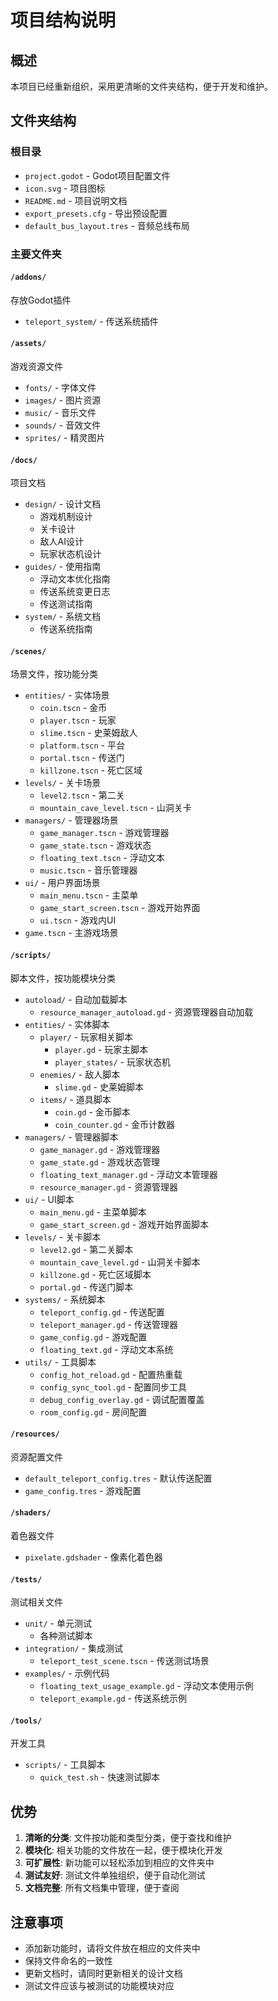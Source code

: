 # 项目结构说明

## 概述

本项目已经重新组织，采用更清晰的文件夹结构，便于开发和维护。

## 文件夹结构

### 根目录
- `project.godot` - Godot项目配置文件
- `icon.svg` - 项目图标
- `README.md` - 项目说明文档
- `export_presets.cfg` - 导出预设配置
- `default_bus_layout.tres` - 音频总线布局

### 主要文件夹

#### `/addons/`
存放Godot插件
- `teleport_system/` - 传送系统插件

#### `/assets/`
游戏资源文件
- `fonts/` - 字体文件
- `images/` - 图片资源
- `music/` - 音乐文件
- `sounds/` - 音效文件
- `sprites/` - 精灵图片

#### `/docs/`
项目文档
- `design/` - 设计文档
  - 游戏机制设计
  - 关卡设计
  - 敌人AI设计
  - 玩家状态机设计
- `guides/` - 使用指南
  - 浮动文本优化指南
  - 传送系统变更日志
  - 传送测试指南
- `system/` - 系统文档
  - 传送系统指南

#### `/scenes/`
场景文件，按功能分类
- `entities/` - 实体场景
  - `coin.tscn` - 金币
  - `player.tscn` - 玩家
  - `slime.tscn` - 史莱姆敌人
  - `platform.tscn` - 平台
  - `portal.tscn` - 传送门
  - `killzone.tscn` - 死亡区域
- `levels/` - 关卡场景
  - `level2.tscn` - 第二关
  - `mountain_cave_level.tscn` - 山洞关卡
- `managers/` - 管理器场景
  - `game_manager.tscn` - 游戏管理器
  - `game_state.tscn` - 游戏状态
  - `floating_text.tscn` - 浮动文本
  - `music.tscn` - 音乐管理器
- `ui/` - 用户界面场景
  - `main_menu.tscn` - 主菜单
  - `game_start_screen.tscn` - 游戏开始界面
  - `ui.tscn` - 游戏内UI
- `game.tscn` - 主游戏场景

#### `/scripts/`
脚本文件，按功能模块分类
- `autoload/` - 自动加载脚本
  - `resource_manager_autoload.gd` - 资源管理器自动加载
- `entities/` - 实体脚本
  - `player/` - 玩家相关脚本
    - `player.gd` - 玩家主脚本
    - `player_states/` - 玩家状态机
  - `enemies/` - 敌人脚本
    - `slime.gd` - 史莱姆脚本
  - `items/` - 道具脚本
    - `coin.gd` - 金币脚本
    - `coin_counter.gd` - 金币计数器
- `managers/` - 管理器脚本
  - `game_manager.gd` - 游戏管理器
  - `game_state.gd` - 游戏状态管理
  - `floating_text_manager.gd` - 浮动文本管理器
  - `resource_manager.gd` - 资源管理器
- `ui/` - UI脚本
  - `main_menu.gd` - 主菜单脚本
  - `game_start_screen.gd` - 游戏开始界面脚本
- `levels/` - 关卡脚本
  - `level2.gd` - 第二关脚本
  - `mountain_cave_level.gd` - 山洞关卡脚本
  - `killzone.gd` - 死亡区域脚本
  - `portal.gd` - 传送门脚本
- `systems/` - 系统脚本
  - `teleport_config.gd` - 传送配置
  - `teleport_manager.gd` - 传送管理器
  - `game_config.gd` - 游戏配置
  - `floating_text.gd` - 浮动文本系统
- `utils/` - 工具脚本
  - `config_hot_reload.gd` - 配置热重载
  - `config_sync_tool.gd` - 配置同步工具
  - `debug_config_overlay.gd` - 调试配置覆盖
  - `room_config.gd` - 房间配置

#### `/resources/`
资源配置文件
- `default_teleport_config.tres` - 默认传送配置
- `game_config.tres` - 游戏配置

#### `/shaders/`
着色器文件
- `pixelate.gdshader` - 像素化着色器

#### `/tests/`
测试相关文件
- `unit/` - 单元测试
  - 各种测试脚本
- `integration/` - 集成测试
  - `teleport_test_scene.tscn` - 传送测试场景
- `examples/` - 示例代码
  - `floating_text_usage_example.gd` - 浮动文本使用示例
  - `teleport_example.gd` - 传送系统示例

#### `/tools/`
开发工具
- `scripts/` - 工具脚本
  - `quick_test.sh` - 快速测试脚本

## 优势

1. **清晰的分类**: 文件按功能和类型分类，便于查找和维护
2. **模块化**: 相关功能的文件放在一起，便于模块化开发
3. **可扩展性**: 新功能可以轻松添加到相应的文件夹中
4. **测试友好**: 测试文件单独组织，便于自动化测试
5. **文档完整**: 所有文档集中管理，便于查阅

## 注意事项

- 添加新功能时，请将文件放在相应的文件夹中
- 保持文件命名的一致性
- 更新文档时，请同时更新相关的设计文档
- 测试文件应该与被测试的功能模块对应